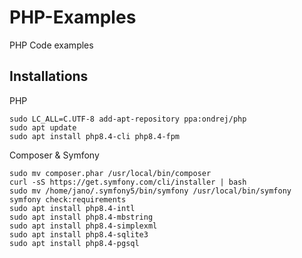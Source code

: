 # PHP-Examples
PHP Code examples


## Installations

PHP

```
sudo LC_ALL=C.UTF-8 add-apt-repository ppa:ondrej/php
sudo apt update
sudo apt install php8.4-cli php8.4-fpm
```

Composer & Symfony

```
sudo mv composer.phar /usr/local/bin/composer
curl -sS https://get.symfony.com/cli/installer | bash
sudo mv /home/jano/.symfony5/bin/symfony /usr/local/bin/symfony
symfony check:requirements
sudo apt install php8.4-intl
sudo apt install php8.4-mbstring
sudo apt install php8.4-simplexml
sudo apt install php8.4-sqlite3
sudo apt install php8.4-pgsql
```
